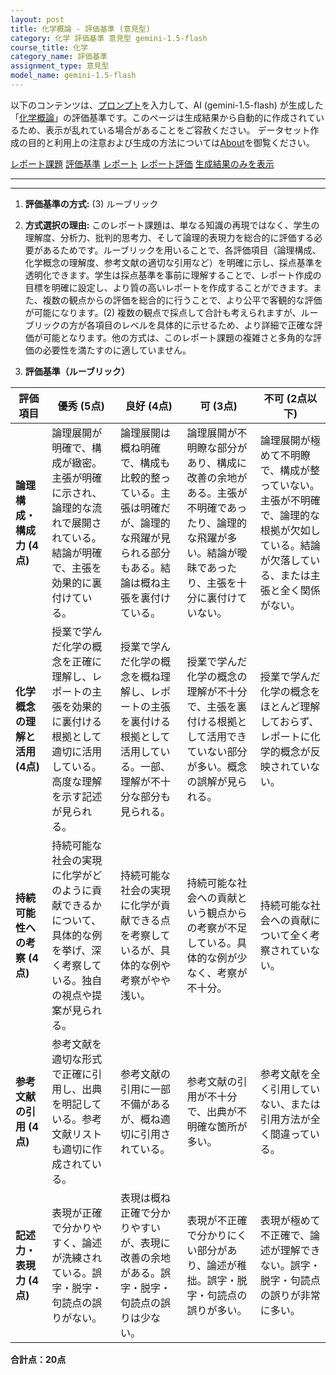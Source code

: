 ```yaml
---
layout: post
title: 化学概論 - 評価基準 (意見型)
category: 化学 評価基準 意見型 gemini-1.5-flash
course_title: 化学
category_name: 評価基準
assignment_type: 意見型
model_name: gemini-1.5-flash
---
```


以下のコンテンツは、[プロンプト](https://github.com/takedatoshiyuki/synthetic_assignments/tree/main/generated/化学/gemini-1.5-flash/prompt_評価基準-意見型.md)を入力して、AI (gemini-1.5-flash) が生成した「[化学概論](/contents/化学/)」の評価基準です。このページは生成結果から自動的に作成されているため、表示が乱れている場合があることをご容赦ください。
データセット作成の目的と利用上の注意および生成の方法については[About](/About)を御覧ください。

[レポート課題](../レポート課題-意見型)
[評価基準](../評価基準-意見型)
[レポート](../レポート-意見型)
[レポート評価](../レポート評価-意見型)
[生成結果のみを表示](https://github.com/takedatoshiyuki/synthetic_assignments/tree/main/generated/化学/gemini-1.5-flash/評価基準-意見型.md)
  

***
***
  
1. **評価基準の方式:** (3) ルーブリック

2. **方式選択の理由:** このレポート課題は、単なる知識の再現ではなく、学生の理解度、分析力、批判的思考力、そして論理的表現力を総合的に評価する必要があるためです。ルーブリックを用いることで、各評価項目（論理構成、化学概念の理解度、参考文献の適切な引用など）を明確に示し、採点基準を透明化できます。学生は採点基準を事前に理解することで、レポート作成の目標を明確に設定し、より質の高いレポートを作成することができます。また、複数の観点からの評価を総合的に行うことで、より公平で客観的な評価が可能になります。(2) 複数の観点で採点して合計も考えられますが、ルーブリックの方が各項目のレベルを具体的に示せるため、より詳細で正確な評価が可能となります。他の方式は、このレポート課題の複雑さと多角的な評価の必要性を満たすのに適していません。


3. **評価基準（ルーブリック）**

| 評価項目 | 優秀 (5点) | 良好 (4点) | 可 (3点) | 不可 (2点以下) |
|---|---|---|---|---|
| **論理構成・構成力 (4点)** | 論理展開が明確で、構成が緻密。主張が明確に示され、論理的な流れで展開されている。結論が明確で、主張を効果的に裏付けている。 | 論理展開は概ね明確で、構成も比較的整っている。主張は明確だが、論理的な飛躍が見られる部分もある。結論は概ね主張を裏付けている。 | 論理展開が不明瞭な部分があり、構成に改善の余地がある。主張が不明確であったり、論理的な飛躍が多い。結論が曖昧であったり、主張を十分に裏付けていない。 | 論理展開が極めて不明瞭で、構成が整っていない。主張が不明確で、論理的な根拠が欠如している。結論が欠落している、または主張と全く関係がない。 |
| **化学概念の理解と活用 (4点)** | 授業で学んだ化学の概念を正確に理解し、レポートの主張を効果的に裏付ける根拠として適切に活用している。高度な理解を示す記述が見られる。 | 授業で学んだ化学の概念を概ね理解し、レポートの主張を裏付ける根拠として活用している。一部、理解が不十分な部分も見られる。 | 授業で学んだ化学の概念の理解が不十分で、主張を裏付ける根拠として活用できていない部分が多い。概念の誤解が見られる。 | 授業で学んだ化学の概念をほとんど理解しておらず、レポートに化学的概念が反映されていない。 |
| **持続可能性への考察 (4点)** | 持続可能な社会の実現に化学がどのように貢献できるかについて、具体的な例を挙げ、深く考察している。独自の視点や提案が見られる。 | 持続可能な社会の実現に化学が貢献できる点を考察しているが、具体的な例や考察がやや浅い。 | 持続可能な社会への貢献という観点からの考察が不足している。具体的な例が少なく、考察が不十分。 | 持続可能な社会への貢献について全く考察されていない。 |
| **参考文献の引用 (4点)** | 参考文献を適切な形式で正確に引用し、出典を明記している。参考文献リストも適切に作成されている。 | 参考文献の引用に一部不備があるが、概ね適切に引用されている。 | 参考文献の引用が不十分で、出典が不明確な箇所が多い。 | 参考文献を全く引用していない、または引用方法が全く間違っている。 |
| **記述力・表現力 (4点)** | 表現が正確で分かりやすく、論述が洗練されている。誤字・脱字・句読点の誤りがない。 | 表現は概ね正確で分かりやすいが、表現に改善の余地がある。誤字・脱字・句読点の誤りは少ない。 | 表現が不正確で分かりにくい部分があり、論述が稚拙。誤字・脱字・句読点の誤りが多い。 | 表現が極めて不正確で、論述が理解できない。誤字・脱字・句読点の誤りが非常に多い。 |


**合計点：20点**
